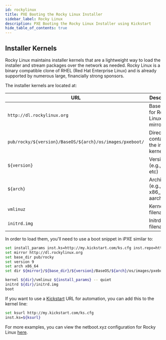 ```yaml
---
id: rockylinux
title: PXE Booting the Rocky Linux Installer
sidebar_label: Rocky Linux
description: PXE Booting the Rocky Linux Installer using Kickstart
hide_table_of_contents: true
---
```


## Installer Kernels

Rocky Linux maintains installer kernels that are a lightweight way to load the installer and stream packages over the network as needed. Rocky Linux is a binary compatible clone of RHEL (Red Hat Enterprise Linux) and is already supported by numerous large, financially strong sponsors.

The installer kernels are located at:

| URL | Description |
| --- | ----------- |
| `http://dl.rockylinux.org` | Base URL for Rocky Linux mirrors |
| `pub/rocky/${version}/BaseOS/${arch}/os/images/pxeboot/` | Directory containing the installer kernels |
| `${version}` | Version (e.g., 8, 9, etc) |
| `${arch}` | Architecture (e.g., x86_64, aarch64) |
| `vmlinuz` | Kernel filename |
| `initrd.img` | Initrd filename |

In order to load them, you'll need to use a boot snippet in iPXE similar to:

```bash
set install_params inst.ks=http://my.kickstart.com/ks.cfg inst.repo=http://dl.rockylinux.org/pub/rocky/${version}/BaseOS/${arch}/os
set mirror http://dl.rockylinux.org
set base_dir pub/rocky
set version 9
set arch x86_64
set dir ${mirror}/${base_dir}/${version}/BaseOS/${arch}/os/images/pxeboot

kernel ${dir}/vmlinuz ${install_params} -- quiet
initrd ${dir}/initrd.img
boot
```

If you want to use a [Kickstart](https://docs.redhat.com/en/documentation/red_hat_enterprise_linux/9/html/automatically_installing_rhel/automated-installation-workflow_rhel-installer) URL for automation, you can add this to the kernel line:

```bash
set ksurl http://my.kickstart.com/ks.cfg
inst.ks=${ksurl}
```

For more examples, you can view the netboot.xyz configuration for Rocky Linux [here](https://github.com/cloud-init-pxe/cloud-init-pxe/blob/master/roles/cloudinitpxecom/templates/menu/rockylinux.ipxe.j2).
